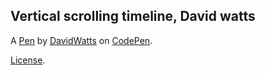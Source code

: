 Vertical scrolling timeline, David watts
----------------------------------------


A [Pen](http://codepen.io/Awesomeblackguy/pen/ygMNJp) by [DavidWatts](http://codepen.io/Awesomeblackguy) on [CodePen](http://codepen.io/).

[License](http://codepen.io/Awesomeblackguy/pen/ygMNJp/license).